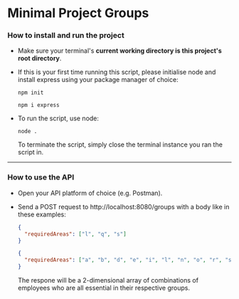 # Minimal Project Groups

### How to install and run the project

- Make sure your terminal's **current working directory is this project's root directory**.

- If this is your first time running this script, please initialise node and install express using your package manager of choice:

  ```
  npm init
  ```

  ```
  npm i express
  ```

- To run the script, use node:

  ```
  node .
  ```

  To terminate the script, simply close the terminal instance you ran the script in.

---

### How to use the API

- Open your API platform of choice (e.g. Postman).

- Send a POST request to http://localhost:8080/groups with a body like in these examples:

  ```json
  {
    "requiredAreas": ["l", "q", "s"]
  }
  ```

  ```json
  {
    "requiredAreas": ["a", "b", "d", "e", "i", "l", "n", "o", "r", "s", "t"]
  }
  ```

  The respone will be a 2-dimensional array of combinations of employees who are all essential in their respective groups.

